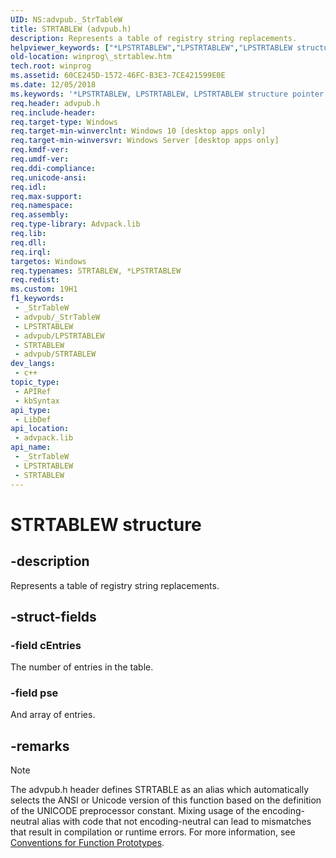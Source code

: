 ```yaml
---
UID: NS:advpub._StrTableW
title: STRTABLEW (advpub.h)
description: Represents a table of registry string replacements.
helpviewer_keywords: ["*LPSTRTABLEW","LPSTRTABLEW","LPSTRTABLEW structure pointer [Windows API]","STRTABLE","STRTABLEW","STRTABLEW structure [Windows API]","_StrTableW","_StrTableW structure [Windows API]","advpub/LPSTRTABLEW","advpub/_StrTableW","winprog._strtablew"]
old-location: winprog\_strtablew.htm
tech.root: winprog
ms.assetid: 60CE245D-1572-46FC-B3E3-7CE421599E0E
ms.date: 12/05/2018
ms.keywords: '*LPSTRTABLEW, LPSTRTABLEW, LPSTRTABLEW structure pointer [Windows API], STRTABLE, STRTABLEW, STRTABLEW structure [Windows API], _StrTableW, _StrTableW structure [Windows API], advpub/LPSTRTABLEW, advpub/_StrTableW, winprog._strtablew'
req.header: advpub.h
req.include-header: 
req.target-type: Windows
req.target-min-winverclnt: Windows 10 [desktop apps only]
req.target-min-winversvr: Windows Server [desktop apps only]
req.kmdf-ver: 
req.umdf-ver: 
req.ddi-compliance: 
req.unicode-ansi: 
req.idl: 
req.max-support: 
req.namespace: 
req.assembly: 
req.type-library: Advpack.lib
req.lib: 
req.dll: 
req.irql: 
targetos: Windows
req.typenames: STRTABLEW, *LPSTRTABLEW
req.redist: 
ms.custom: 19H1
f1_keywords:
 - _StrTableW
 - advpub/_StrTableW
 - LPSTRTABLEW
 - advpub/LPSTRTABLEW
 - STRTABLEW
 - advpub/STRTABLEW
dev_langs:
 - c++
topic_type:
 - APIRef
 - kbSyntax
api_type:
 - LibDef
api_location:
 - advpack.lib
api_name:
 - _StrTableW
 - LPSTRTABLEW
 - STRTABLEW
---
```


# STRTABLEW structure


## -description

Represents a table of registry string replacements.

## -struct-fields

### -field cEntries

The number of entries in the table.

### -field pse

And array of entries.

## -remarks

> [!NOTE]
> The advpub.h header defines STRTABLE as an alias which automatically selects the ANSI or Unicode version of this function based on the definition of the UNICODE preprocessor constant. Mixing usage of the encoding-neutral alias with code that not encoding-neutral can lead to mismatches that result in compilation or runtime errors. For more information, see [Conventions for Function Prototypes](/windows/win32/intl/conventions-for-function-prototypes).

